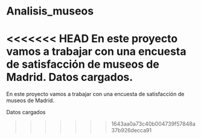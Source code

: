 # Analisis_museos
<<<<<<< HEAD
En este proyecto vamos a trabajar con una encuesta de satisfacción de museos de Madrid. 
Datos cargados.  
=======
En este proyecto vamos a trabajar con una encuesta de satisfacción de museos de Madrid.

Datos cargados
>>>>>>> 1643aa0a73c40b004739f57848a37b926decca91

